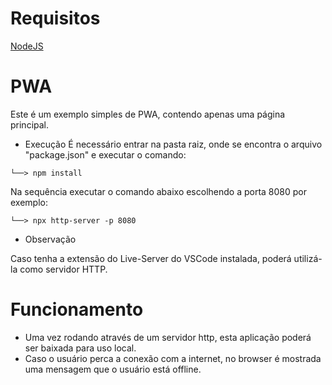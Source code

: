 # Requisitos
[NodeJS](https://nodejs.org/en)

# PWA
Este é um exemplo simples de PWA, contendo apenas uma página principal.

* Execução
É necessário entrar na pasta raiz, onde se encontra o arquivo "package.json" e executar o comando:
```
└──> npm install
```

Na sequência executar o comando abaixo escolhendo a porta 8080 por exemplo:
```
└──> npx http-server -p 8080
```

* Observação

Caso tenha a extensão do Live-Server do VSCode instalada, poderá utilizá-la como servidor HTTP.

# Funcionamento
- Uma vez rodando através de um servidor http, esta aplicação poderá ser baixada para uso local.
- Caso o usuário perca a conexão com a internet, no browser é mostrada uma mensagem que o usuário está offline.

